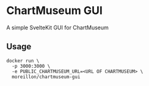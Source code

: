 # ChartMuseum GUI

A simple SvelteKit GUI for ChartMuseum

## Usage

```
docker run \
  -p 3000:3000 \
  -e PUBLIC_CHARTMUSEUM_URL=<URL OF CHARTMUSEUM> \
  moreillon/chartmuseum-gui
```
